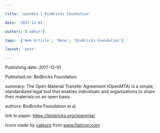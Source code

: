 ---
title: 'openmta | BioBricks Foundation'
date: '2017-12-01'
authors: ['admin']
tags:  ['Web Article', 'None', 'BioBricks Foundation']
layout: 'post'
---
Publishing date: 2017-12-01

Published on: BioBricks Foundation

summary: The Open Material Transfer Agreement (OpenMTA) is a simple, standardized legal tool that enables individuals and organizations to share their materials on an open basis.

authors: BioBricks Foundation et al

link to paper: https://biobricks.org/openmta/

Icons made by <a href="https://www.flaticon.com/free-icon/bookshelves_3576884" title="catkuro">catkuro</a> from <a href="https://www.flaticon.com/" title="Flaticon"> www.flaticon.com</a>
